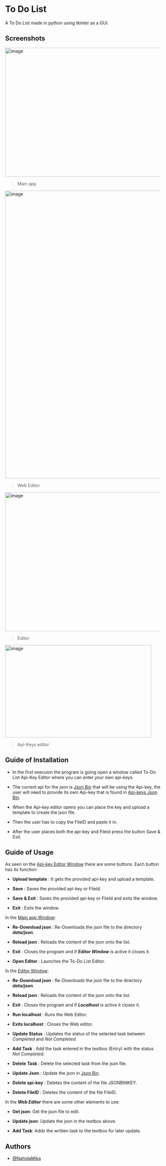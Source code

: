 # To Do List

A To Do List made in python using tkinter as a GUI.


## Screenshots

<img width="685" height="416" alt="image" src="https://github.com/user-attachments/assets/727c678f-be61-4aae-8a80-eb95b850f42c" />

> Main app

<img width="1920" height="928" alt="image" src="https://github.com/user-attachments/assets/b22f3ae9-6a7b-4181-8bdf-05bd66fc8685" />

> Web Editor

<img width="683" height="448" alt="image" src="https://github.com/user-attachments/assets/e19812d2-29b2-4723-8baa-9813b879d807" />

> Editor

<img width="473" height="298" alt="image" src="https://github.com/user-attachments/assets/c4ce4fb9-4858-4896-8cb1-234f0e12249f" />

> Api-Keys editor

## Guide of Installation

- In the first execuion the program is going open a window called To-Do List Api-Key Editor where you can enter your own api-keys.

- The current api for the json is [Json Bin](https://jsonbin.io/) that will be using the Api-key, the user will need to provide its own Api-key that is found in [Api-keys Json Bin](https://jsonbin.io/app/app/api-keys).

- When the Api-key editor opens you can place the key and upload a template to create the json file.

- Then the user has to copy the FileID and paste it in.

- After the user places both the api-key and Fileid press the button Save & Exit.

## Guide of Usage

As seen on the [Api-key Editor Window](#Screenshots) there are some buttons.
Each button has its function:

- **Upload template** : It gets the provided api-key and upload a template.

- **Save** : Saves the provided api-key or FileId.

- **Save & Exit** : Saves the provided api-key or FileId and exits the window.

- **Exit** : Exits the window.

In the [Main app Window](#Screenshots):

- **Re-Download json** : Re-Downloads the json file to the directory **_data/json_**.

- **Reload json** : Reloads the content of the json onto the list.

- **Exit** : Closes the program and if **_Editor Window_** is active it closes it.

- **Open Editor** : Launches the To-Do List Editor.

In the [Editor Window](#Screenshots):

- **Re-Download json** : Re-Downloads the json file to the directory **_data/json_**.

- **Reload json** : Reloads the content of the json onto the list.

- **Exit** : Closes the program and if **_Localhost_** is active it closes it.

- **Run localhost** : Runs the Web Editor.

- **Exits localhost** : Closes the Web editor.

- **Update Status** : Updates the status of the selected task between _Completed_ and _Not Completed_.

- **Add Task** : Add the task entered in the textbox (Entry) with the status _Not Completed_.

- **Delete Task** : Delete the selected task from the json file.

- **Update Json** : Update the json in [Json Bin](https://jsonbin.io/app/bins).

- **Delete api-key** : Deletes the content of the file JSONBINKEY.

- **Delete FileID** : Deletes the content of the file FileID.

In the **_Web Editor_** there are some other elements to use:

- **Get json**: Get the json file to edit.

- **Update json**: Update the json in the textbox above.

- **Add Task**: Adds the written task to the textbox for later update.

## Authors

- [@NahidaMika](https://www.github.com/NahidaMika)

